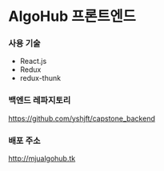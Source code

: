 # AlgoHub 프론트엔드

### 사용 기술
* React.js
* Redux
* redux-thunk

### 백엔드 레파지토리
https://github.com/yshjft/capstone_backend

### 배포 주소
http://mjualgohub.tk